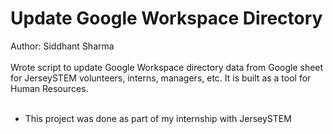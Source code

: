 # Update Google Workspace Directory
Author: Siddhant Sharma
<br>
<br>
Wrote script to update Google Workspace directory data from Google sheet for JerseySTEM volunteers, interns, managers, etc. It is built as a tool for Human Resources. 
<br>
<br>
* This project was done as part of my internship with JerseySTEM 
